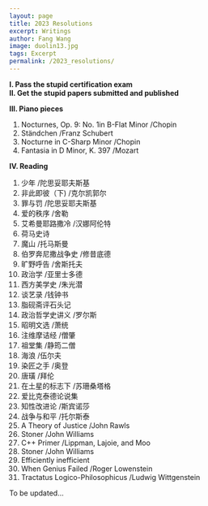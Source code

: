 ```yaml
---
layout: page
title: 2023 Resolutions
excerpt: Writings
author: Fang Wang
image: duolin13.jpg
tags: Excerpt
permalink: /2023_resolutions/
---
```


**I. Pass the stupid certification exam**   
**II. Get the stupid papers submitted and published**

**III. Piano pieces**
1. Nocturnes, Op. 9: No. 1in B-Flat Minor /Chopin     
2. Ständchen /Franz Schubert        
3. Nocturne in C-Sharp Minor /Chopin   
4. Fantasia in D Minor, K. 397 /Mozart 

**IV. Reading**
1. 少年 /陀思妥耶夫斯基   
2. 非此即彼（下) /克尔凯郭尔   
3. 罪与罚 /陀思妥耶夫斯基   
5. 爱的秩序 /舍勒   
6. 艾希曼耶路撒冷 /汉娜阿伦特   
7. 荷马史诗   
8. 魔山 /托马斯曼   
9. 伯罗奔尼撒战争史 /修昔底德   
10. 旷野呼告 /舍斯托夫   
11. 政治学 /亚里士多德   
13. 西方美学史 /朱光潜   
14. 谈艺录 /钱钟书   
15. 脂砚斋评石头记   
16. 政治哲学史讲义 /罗尔斯    
17. 昭明文选 /萧统
18. 注维摩诘经 /僧肇    
19. 祖堂集 /静筠二僧    
20. 海浪 /伍尔夫
21. 染匠之手 /奥登
22. 唐璜 /拜伦
23. 在土星的标志下 /苏珊桑塔格
24. 爱比克泰德论说集 
25. 知性改进论 /斯宾诺莎
26. 战争与和平 /托尔斯泰
27. A Theory of Justice /John Rawls
28. Stoner /John Williams
29. C++ Primer /Lippman, Lajoie, and Moo    
30. Stoner /John Williams   
31. Efficiently inefficient   
32. When Genius Failed /Roger Lowenstein   
33.  Tractatus Logico-Philosophicus /Ludwig Wittgenstein   

To be updated...
